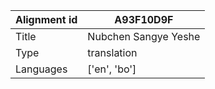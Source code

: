 |Alignment id | A93F10D9F
| --- | --- 
|Title | Nubchen Sangye Yeshe 
|Type | translation
|Languages | ['en', 'bo']